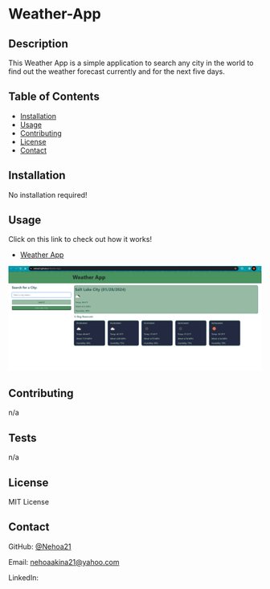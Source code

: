 # Weather-App

## Description

This Weather App is a simple application to search any city in the world to find out the weather forecast currently and for the next five days.

## Table of Contents
  * [Installation](#installation)
  * [Usage](#usage)
  * [Contributing](#contributing)
  * [License](#license)
  * [Contact](#contact)
## Installation

No installation required!

## Usage

Click on this link to check out how it works!

- [Weather App](https://nehoa21.github.io/Weather-App/)

![App Screenshot](./assets/pics/app%20screenshot.png)

## Contributing

n/a

## Tests

n/a

## License

MIT License

## Contact

GitHub: [@Nehoa21](https://github.com/Nehoa21)

Email: nehoaakina21@yahoo.com

LinkedIn: 
